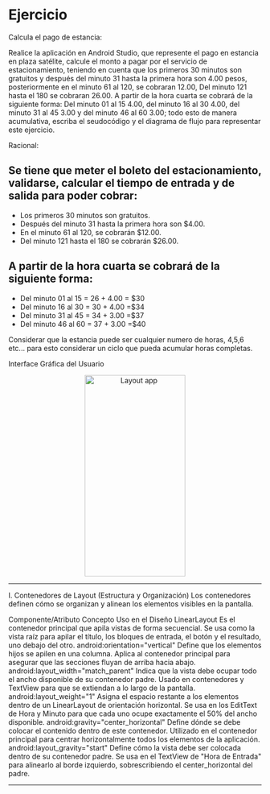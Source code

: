 # Ejercicio

Calcula el pago de estancia:

Realice la aplicación en Android Studio, que represente el pago en estancia en plaza satélite, calcule el monto a pagar por el servicio de estacionamiento, teniendo en cuenta que los primeros 30 minutos son gratuitos y después del minuto 31 hasta la primera hora son 4.00 pesos, posteriormente en el minuto 61 al 120, se cobraran 12.00, Del minuto 121 hasta el 180 se cobraran 26.00.
A partir de la hora cuarta se cobrará de la siguiente forma: Del minuto 01 al 15 4.00, del minuto 16 al 30 4.00, del minuto 31 al 45 3.00 y del minuto 46 al 60 3.00; todo esto de manera acumulativa, escriba el seudocódigo y el diagrama de flujo para representar este ejercicio.

Racional:

## Se tiene que meter el boleto del estacionamiento, validarse, calcular el tiempo de entrada                                                                                  y de salida para poder cobrar:
* Los primeros 30 minutos son gratuitos.
* Después del minuto 31 hasta la primera hora son $4.00. 
* En el minuto 61 al 120, se cobrarán $12.00.
* Del minuto 121 hasta el 180 se cobrarán $26.00.

## A partir de la hora cuarta se cobrará de la siguiente forma: 
* Del minuto 01 al 15 = 26 + 4.00 = $30
* Del minuto 16 al 30 = 30 + 4.00 =$34
* Del minuto 31 al 45 = 34 + 3.00 =$37
* Del minuto 46 al 60 = 37 + 3.00 =$40

Considerar que la estancia puede ser cualquier numero de horas, 4,5,6 etc... para esto considerar un ciclo que pueda acumular horas completas.

Interface Gráfica del Usuario

<p align="center">
<img src="https://github.com/josblax/AplicacionesMoviles/blob/main/Images/estacionamiento.jpg" alt="Layout app" width="200" height="400">
</p>

---

I. Contenedores de Layout (Estructura y Organización)
Los contenedores definen cómo se organizan y alinean los elementos visibles en la pantalla.

Componente/Atributo	Concepto	Uso en el Diseño
LinearLayout	Es el contenedor principal que apila vistas de forma secuencial.	Se usa como la vista raíz para apilar el título, los bloques de entrada, el botón y el resultado, uno debajo del otro.
android:orientation="vertical"	Define que los elementos hijos se apilen en una columna.	Aplica al contenedor principal para asegurar que las secciones fluyan de arriba hacia abajo.
android:layout_width="match_parent"	Indica que la vista debe ocupar todo el ancho disponible de su contenedor padre.	Usado en contenedores y TextView para que se extiendan a lo largo de la pantalla.
android:layout_weight="1"	Asigna el espacio restante a los elementos dentro de un LinearLayout de orientación horizontal.	Se usa en los EditText de Hora y Minuto para que cada uno ocupe exactamente el 50% del ancho disponible.
android:gravity="center_horizontal"	Define dónde se debe colocar el contenido dentro de este contenedor.	Utilizado en el contenedor principal para centrar horizontalmente todos los elementos de la aplicación.
android:layout_gravity="start"	Define cómo la vista debe ser colocada dentro de su contenedor padre.	Se usa en el TextView de "Hora de Entrada" para alinearlo al borde izquierdo, sobrescribiendo el center_horizontal del padre.

---


